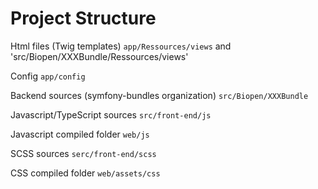 Project Structure
=================

Html files (Twig templates) `app/Ressources/views` and 'src/Biopen/XXXBundle/Ressources/views'

Config `app/config`

Backend sources (symfony-bundles organization) `src/Biopen/XXXBundle`

Javascript/TypeScript sources `src/front-end/js`

Javascript compiled folder `web/js`

SCSS sources `serc/front-end/scss`

CSS compiled folder `web/assets/css`



